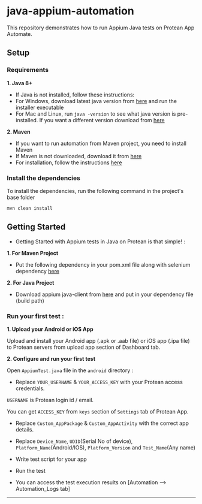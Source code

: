 # java-appium-automation

This repository demonstrates how to run Appium Java tests on Protean App Automate.

## Setup

### Requirements

**1. Java 8+**

- If Java is not installed, follow these instructions:
- For Windows, download latest java version from [here](https://java.com/en/download/) and run the installer executable
- For Mac and Linux, run `java -version` to see what java version is pre-installed. If you want a different version download from [here](https://java.com/en/download/)

**2. Maven**
   - If you want to run automation from Maven project, you need to install Maven
   - If Maven is not downloaded, download it from [here](https://maven.apache.org/download.cgi)
   - For installation, follow the instructions [here](https://maven.apache.org/install.html)

### Install the dependencies

To install the dependencies, run the following command in the project's base folder

```cmd
mvn clean install
```

## Getting Started

- Getting Started with Appium tests in Java on Protean is that simple! :

**1. For Maven Project**
- Put the following dependency in your pom.xml file along with selenium dependency [here](https://mvnrepository.com/artifact/io.appium/java-client/7.0.0)

**2. For Java Project**

- Download appium java-client from [here](https://mvnrepository.com/artifact/io.appium/java-client/7.0.0) and put in your dependency file (build path)

### Run your first test :

**1. Upload your Android or iOS App**

Upload and install your Android app (.apk or .aab file) or iOS app (.ipa file) to Protean servers from upload app section of Dashboard tab.


**2. Configure and run your first test**

Open `AppiumTest.java` file in the `android` directory :

- Replace `YOUR_USERNAME` & `YOUR_ACCESS_KEY` with your Protean access credentials. 
	
 `USERNAME` is Protean login id / email.
 
 You can get `ACCESS_KEY` from `keys` section of `Settings` tab of Protean App.

- Replace `Custom_AppPackage` & `Custom_AppActivity` with the correct app details.

- Replace `Device_Name`, `UDID`(Serial No of device), `Platform_Name`(Android/IOS), `Platform_Version` and `Test_Name`(Any name)

- Write test script for your app

- Run the test

- You can access the test execution results on [Automation --> Automation_Logs tab]

---